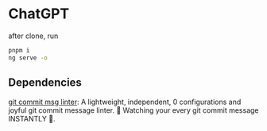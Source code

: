 # ChatGPT

after clone, run

```bash
pnpm i
ng serve -o
```

## Dependencies

[git commit msg linter](https://www.npmjs.com/package/git-commit-msg-linter): A lightweight, independent, 0 configurations and joyful git commit message linter.
👀 Watching your every git commit message INSTANTLY 🚀.
